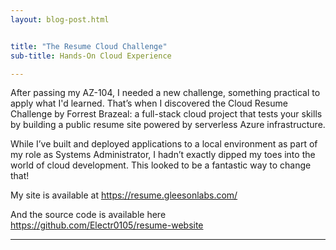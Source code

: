 ```yaml
---
layout: blog-post.html


title: "The Resume Cloud Challenge"
sub-title: Hands-On Cloud Experience

---
```


After passing my AZ-104, I needed a new challenge, something practical to apply what I'd learned. That’s when I discovered the Cloud Resume Challenge by Forrest Brazeal: a full-stack cloud project that tests your skills by building a public resume site powered by serverless Azure infrastructure.

While I’ve built and deployed applications to a local environment as part of my role as Systems Administrator, I hadn’t exactly dipped my toes into the world of cloud development. This looked to be a fantastic way to change that!

My site is available at https://resume.gleesonlabs.com/

And the source code is available here https://github.com/Electr0105/resume-website

---

